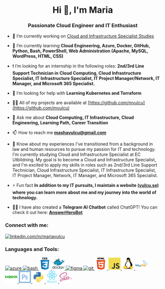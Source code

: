 <h1 align="center">Hi 👋, I'm Maria</h1>
<h3 align="center">Passionate Cloud Engineer and IT Enthusiast</h3>

- 🔭 I’m currently working on [Cloud and Infrastructure Specialist Studies](https://ecutbildning.se/utbildningar/cloud-och-infrastrukturspecialist/)

- 🌱 I’m currently learning **Cloud Engineering, Azure, Docker, GitHub, Python, Bash, PowerShell, Web Administration (Apache, MySQL, WordPress, HTML, CSS)**

- ❗ I’m looking for an internship in the following roles: **2nd/3rd Line Support Technician in Cloud Computing, Cloud Infrastructure Specialist, IT Infrastructure Specialist, IT Project Manager/Network, IT Manager, and Microsoft 365 Specialist.**

- 🤝 I’m looking for help with **Learning Kubernetes and Terraform**

- 👨‍💻 All of my projects are available at [https://github.com/mvulcu](https://github.com/mvulcu)

- 💬 Ask me about **Cloud Computing, IT Infrastructure, Cloud Engineering, Learning Path, Career Transition**

- 📫 How to reach me **mashavulcu@gmail.com**

- 📄 Know about my experiences I've transitioned from a background in law and human resources to pursue my passion for IT and technology. I'm currently studying Cloud and Infrastructure Specialist at EC Utbildning. My goal is to become a Cloud and Infrastructure Specialist, and I'm excited to apply my skills in roles such as 2nd/3rd Line Support Technician, Cloud Infrastructure Specialist, IT Infrastructure Specialist, IT Project Manager, Network, IT Manager, and Microsoft 365 Specialist.

- ⚡ Fun fact **In addition to my IT pursuits, I maintain a website ([vulcu.se](https://vulcu.se)) where you can learn more about me and my journey into the world of technology.**
- 🤖🧠 I have also created a **Telegram AI Chatbot** called ChatGPT! You can check it out here: **[AnswerHeroBot](https://t.me/AnswerHeroBot)**

<h3 align="left">Connect with me:</h3>
<p align="left">
<a href="https://linkedin.com/in/linkedin.com/in/maria-v-828a892a" target="blank"><img align="center" src="https://raw.githubusercontent.com/rahuldkjain/github-profile-readme-generator/master/src/images/icons/Social/linked-in-alt.svg" alt="linkedin.com/in/mariavulcu" height="30" width="40" /></a>
</p>

<h3 align="left">Languages and Tools:</h3>
<p align="left"> <a href="https://azure.microsoft.com/en-in/" target="_blank" rel="noreferrer"> <img src="https://www.vectorlogo.zone/logos/microsoft_azure/microsoft_azure-icon.svg" alt="azure" width="40" height="40"/> </a> <a href="https://www.gnu.org/software/bash/" target="_blank" rel="noreferrer"> <img src="https://www.vectorlogo.zone/logos/gnu_bash/gnu_bash-icon.svg" alt="bash" width="40" height="40"/> </a> <a href="https://www.w3schools.com/css/" target="_blank" rel="noreferrer"> <img src="https://raw.githubusercontent.com/devicons/devicon/master/icons/css3/css3-original-wordmark.svg" alt="css3" width="40" height="40"/> </a> <a href="https://www.docker.com/" target="_blank" rel="noreferrer"> <img src="https://raw.githubusercontent.com/devicons/devicon/master/icons/docker/docker-original-wordmark.svg" alt="docker" width="40" height="40"/> </a> <a href="https://www.figma.com/" target="_blank" rel="noreferrer"> <img src="https://www.vectorlogo.zone/logos/figma/figma-icon.svg" alt="figma" width="40" height="40"/> </a> <a href="https://git-scm.com/" target="_blank" rel="noreferrer"> <img src="https://www.vectorlogo.zone/logos/git-scm/git-scm-icon.svg" alt="git" width="40" height="40"/> </a> <a href="https://www.w3.org/html/" target="_blank" rel="noreferrer"> <img src="https://raw.githubusercontent.com/devicons/devicon/master/icons/html5/html5-original-wordmark.svg" alt="html5" width="40" height="40"/> </a> <a href="https://developer.mozilla.org/en-US/docs/Web/JavaScript" target="_blank" rel="noreferrer"> <img src="https://raw.githubusercontent.com/devicons/devicon/master/icons/javascript/javascript-original.svg" alt="javascript" width="40" height="40"/> </a> <a href="https://www.linux.org/" target="_blank" rel="noreferrer"> <img src="https://raw.githubusercontent.com/devicons/devicon/master/icons/linux/linux-original.svg" alt="linux" width="40" height="40"/> </a> <a href="https://www.mysql.com/" target="_blank" rel="noreferrer"> <img src="https://raw.githubusercontent.com/devicons/devicon/master/icons/mysql/mysql-original-wordmark.svg" alt="mysql" width="40" height="40"/> </a> <a href="https://www.nginx.com" target="_blank" rel="noreferrer"> <img src="https://raw.githubusercontent.com/devicons/devicon/master/icons/nginx/nginx-original.svg" alt="nginx" width="40" height="40"/> </a> <a href="https://www.photoshop.com/en" target="_blank" rel="noreferrer"> <img src="https://raw.githubusercontent.com/devicons/devicon/master/icons/photoshop/photoshop-line.svg" alt="photoshop" width="40" height="40"/> </a> <a href="https://www.python.org" target="_blank" rel="noreferrer"> <img src="https://raw.githubusercontent.com/devicons/devicon/master/icons/python/python-original.svg" alt="python" width="40" height="40"/> </a> <a href="https://reactjs.org/" target="_blank" rel="noreferrer"> <img src="https://raw.githubusercontent.com/devicons/devicon/master/icons/react/react-original-wordmark.svg" alt="react" width="40" height="40"/> </a> <a href="https://sass-lang.com" target="_blank" rel="noreferrer"> <img src="https://raw.githubusercontent.com/devicons/devicon/master/icons/sass/sass-original.svg" alt="sass" width="40" height="40"/> </a> </p>
